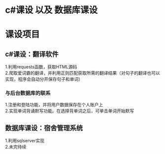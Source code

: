 # c#课设 以及 数据库课设

# 课设项目
## c#课设：翻译软件
1.利用requests函数，获取HTML源码<br>
2.爬取爱词霸的翻译，并利用正则匹配获取所需的翻译结果（对句子的翻译也可以实现，程序会自动分开保存句子和单词）
### 与后台数据库的联系
1.注册和登陆功能，并将用户数据保存在个人账户上<br>
2.实现单词背诵默写功能。在选择背单词之后，可单击单词开始默写

## 数据库课设：宿舍管理系统
1.利用sqlserver实现<br>
2.未完待续
